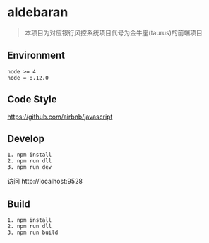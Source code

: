 
# aldebaran
> 本项目为对应银行风控系统项目代号为金牛座(taurus)的前端项目

## Environment

```
node >= 4
node = 8.12.0  
```

## Code Style

https://github.com/airbnb/javascript

## Develop

```
1. npm install
2. npm run dll
3. npm run dev

```

访问 http://localhost:9528

## Build

```
1. npm install
2. npm run dll
3. npm run build
```

